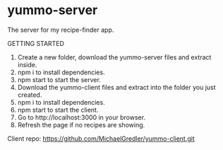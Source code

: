# yummo-server
 The server for my recipe-finder app.
 
GETTING STARTED

1. Create a new folder, download the yummo-server files and extract inside.
2. npm i to install dependencies.
3. npm start to start the server.
4. Download the yummo-client files and extract into the folder you just created.
5. npm i to install dependencies.
6. npm start to start the client.
7. Go to http://localhost:3000 in your browser.
8. Refresh the page if no recipes are showing.

Client repo:
https://github.com/MichaelGredler/yummo-client.git
